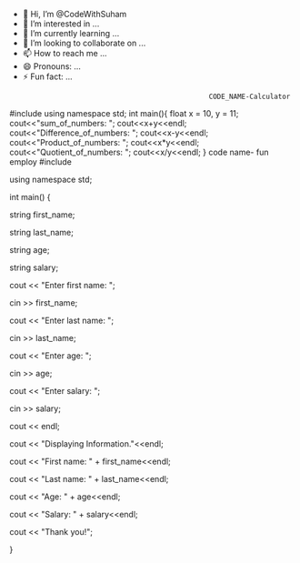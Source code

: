 - 👋 Hi, I’m @CodeWithSuham
- 👀 I’m interested in ...
- 🌱 I’m currently learning ...
- 💞️ I’m looking to collaborate on ...
- 📫 How to reach me ...
- 😄 Pronouns: ...
- ⚡ Fun fact: ...

<!---
CodeWithSuham/CodeWithSuham is a ✨ special ✨ repository because its `README.md` (this file) appears on your GitHub profile.
You can click the Preview link to take a look at your changes.
--->
                                                     CODE_NAME-Calculator 
#include<iostream>
using namespace std;
int main(){
float x = 10, y = 11;
cout<<"sum_of_numbers: ";
cout<<x+y<<endl;
cout<<"Difference_of_numbers: ";
cout<<x-y<<endl;
cout<<"Product_of_numbers: ";
cout<<x*y<<endl;
cout<<"Quotient_of_numbers: ";
cout<<x/y<<endl;
}
                                                           code name- fun employ
 #include <iostream>

using namespace std;

int main() {

string first_name;

string last_name;

string age;

string salary;

cout << "Enter first name: ";

cin >> first_name; 

cout << "Enter last name: ";

cin >> last_name;

cout << "Enter age: ";

cin >> age;

cout << "Enter salary: ";  

cin >> salary;

cout << endl;

cout << "Displaying Information."<<endl;

cout << "First name: " + first_name<<endl;

cout << "Last name: " + last_name<<endl;

cout << "Age: " + age<<endl;

cout << "Salary: " + salary<<endl;

cout << "Thank you!";

}
